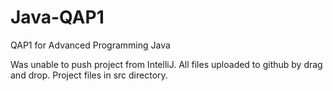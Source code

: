 # Java-QAP1
QAP1 for Advanced Programming Java

Was unable to push project from IntelliJ. All files uploaded to github by drag and drop.
Project files in src directory.
